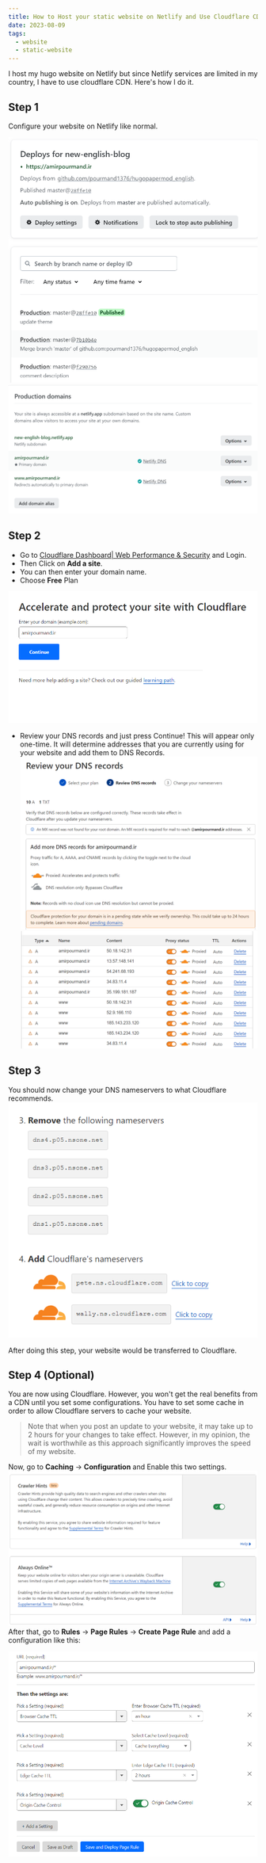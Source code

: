 ```yaml
---
title: How to Host your static website on Netlify and Use Cloudflare CDN
date: 2023-08-09
tags:
  - website
  - static-website
---
```

I host my hugo website on Netlify but since Netlify services are limited in my country, I have to use cloudflare CDN. Here's how I do it.

## Step 1
Configure your website on Netlify like normal. 

![](netlify-settings.png)
![](netlify-dns.png)

## Step 2 
- Go to [Cloudflare Dashboard| Web Performance & Security](https://dash.cloudflare.com/) and Login. 
- Then Click on **Add a site**. 
- You can then enter your domain name. 
- Choose **Free** Plan

![](add-url-to-cloudflare.png)
- Review your DNS records and just press Continue! This will appear only one-time. It will determine addresses that you are currently using for your website and add them to DNS Records. 
![](review-dns-records.png)![](dns-records.png)

## Step 3 
You should now change your DNS nameservers to what Cloudflare recommends. 
![](update-nameservers.png)

After doing this step, your website would be transferred to Cloudflare. 
## Step 4 (Optional)
You are now using Cloudflare. However, you won't get the real benefits from a CDN until you set some configurations. You have to set some cache in order to allow Cloudflare servers to cache your website. 

> Note that when you post an update to your website, it may take up to 2 hours for your changes to take effect. However, in my opinion, the wait is worthwhile as this approach significantly improves the speed of my website.

Now, go to **Caching** -> **Configuration** and Enable this two settings. 
![](extra-configurations.png)
After that, go to **Rules** -> **Page Rules** -> **Create Page Rule** and add a configuration like this:

![](cache-level-CDN.png)

